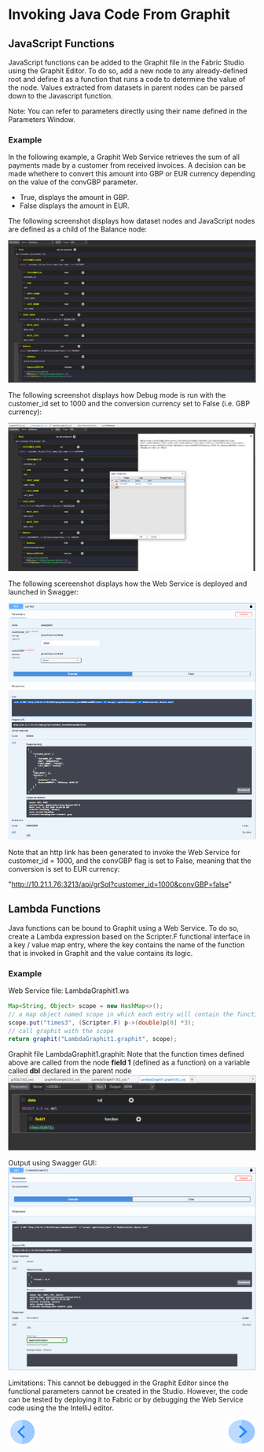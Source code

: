 # Invoking Java Code From Graphit


## JavaScript Functions
JavaScript functions can be added to the Graphit file in the Fabric Studio using the Graphit Editor. To do so, add a new node to any already-defined root and define it as a function that runs a code to determine the value of the node. Values extracted from datasets in parent nodes can be parsed down to the Javascript function.

Note: You can refer to parameters directly using their name defined in the Parameters Window.

### Example
In the following example, a Graphit Web Service retrieves the sum of all payments made by a customer from received invoices.
A decision can be made whethere to convert this amount into GBP or EUR currency depending on the value of the convGBP parameter.

-  True, displays the amount in GBP.
-  False displays the amount in EUR.

The following screenshot displays how dataset nodes and JavaScript nodes are defined as a child of the Balance node:

![](/articles/15_web_services/17_Graphit/images/50_invoke_javacode_from_graphit.PNG)


The following screenshot displays how Debug mode is run with the customer_id set to 1000 and the conversion currency set to False (i.e. GBP currency):

![](/articles/15_web_services/17_Graphit/images/51_invoke_javacode_from_graphit.PNG)


The following scereenshot displays how the Web Service is deployed and launched in Swagger:

![](/articles/15_web_services/17_Graphit/images/52_invoke_javacode_from_graphit.PNG)


Note that an http link has been generated to invoke the Web Service for customer_id = 1000, and the convGBP flag is set to False, meaning that the conversion is set to EUR currency:

"http://10.21.1.76:3213/api/grSql?customer_id=1000&convGBP=false"


## Lambda Functions
Java functions can be bound to Graphit using a Web Service. To do so, create a Lambda expression based on the Scripter.F functional interface in a key / value map entry, where the key contains the name of the function that is invoked in Graphit and the value contains its logic.
  
### Example

Web Service file: LambdaGraphit1.ws

```java
Map<String, Object> scope = new HashMap<>();
// a map object named scope in which each entry will contain the function's name and it's logic
scope.put("times3", (Scripter.F) p->(double)p[0] *3);
// call graphit with the scope
return graphit("LambdaGraphit1.graphit", scope);
```

Graphit file LambdaGraphit1.graphit: 
Note that the function times defined above are called from the node **field 1** (defined as a function) on a variable called **dbl** declared in the parent node 
![](/articles/15_web_services/17_Graphit/images/52a_invoke_javacode_from_graphit.PNG)


Output using Swagger GUI:
![](/articles/15_web_services/17_Graphit/images/52b_invoke_javacode_from_graphit.PNG)


Limitations:
This cannot be debugged in the Graphit Editor since the functional parameters cannot be created in the Studio. However, the code can be tested by deploying it to Fabric or by debugging the Web Service code using the the IntelliJ editor. 
  
 

[![Previous](/articles/images/Previous.png)](/articles/15_web_services/17_Graphit/07_invoking_graphit_files.md)[<img align="right" width="60" height="54" src="/articles/images/Next.png">](/articles/15_web_services/17_Graphit/09_invoke_graphit_from_outside_studio.md)


